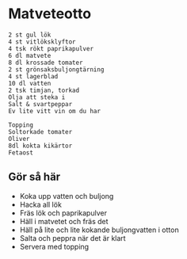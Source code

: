 # Matveteotto

```
2 st gul lök
4 st vitlöksklyftor
4 tsk rökt paprikapulver
6 dl matvete
8 dl krossade tomater
2 st grönsaksbuljongtärning
4 st lagerblad
10 dl vatten
2 tsk timjan, torkad
Olja att steka i
Salt & svartpeppar
Ev lite vitt vin om du har

Topping
Soltorkade tomater
Oliver
8dl kokta kikärtor
Fetaost
```

## Gör så här
* Koka upp vatten och buljong
* Hacka all lök
* Fräs lök och paprikapulver
* Häll i matvetet och fräs det
* Häll på lite och lite kokande buljongvatten i otton
* Salta och peppra när det är klart
* Servera med topping

